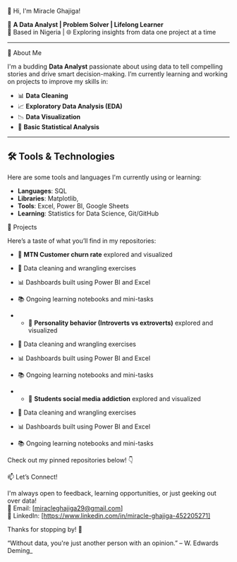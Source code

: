  👋 Hi, I'm Miracle Ghajiga!

🎯 **A Data Analyst | Problem Solver | Lifelong Learner**  
📍 Based in Nigeria | 🌐 Exploring insights from data one project at a time

---

 🧠 About Me

I'm a budding **Data Analyst** passionate about using data to tell compelling stories and drive smart decision-making. I’m currently learning and working on projects to improve my skills in:

- 📊 **Data Cleaning**
- 📈 **Exploratory Data Analysis (EDA)**
- 📉 **Data Visualization**
- 🧮 **Basic Statistical Analysis**

---

## 🛠 Tools & Technologies

Here are some tools and languages I'm currently using or learning:

- **Languages**:  SQL  
- **Libraries**:  Matplotlib,  
- **Tools**: Excel, Power BI, Google Sheets  
- **Learning**:  Statistics for Data Science, Git/GitHub

 📁 Projects

Here’s a taste of what you’ll find in my repositories:

- 📂 **MTN Customer churn rate** explored and visualized  
- 🧹 Data cleaning and wrangling exercises  
- 📊 Dashboards built using Power BI and Excel 
- 📚 Ongoing learning notebooks and mini-tasks

- - 📂 **Personality behavior (Introverts vs extroverts)** explored and visualized  
- 🧹 Data cleaning and wrangling exercises  
- 📊 Dashboards built using Power BI and Excel 
- 📚 Ongoing learning notebooks and mini-tasks

- - 📂 **Students social media addiction** explored and visualized  
- 🧹 Data cleaning and wrangling exercises  
- 📊 Dashboards built using Power BI and Excel 
- 📚 Ongoing learning notebooks and mini-tasks

Check out my pinned repositories below! 👇

 📫 Let’s Connect!

I'm always open to feedback, learning opportunities, or just geeking out over data!  
📧 Email: [miracleghajiga29@gmail.com]  
🔗 LinkedIn: [https://www.linkedin.com/in/miracle-ghajiga-452205271]  

Thanks for stopping by! 🌟

“Without data, you're just another person with an opinion.” – W. Edwards Deming_
